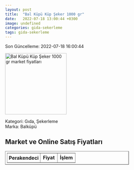 ```yaml
---
layout: post
title:  "Bal Küpü Küp Şeker 1000 gr"
date:   2022-07-18 13:00:44 +0300
image: undefined
categories: gida-sekerleme
tags: gida-sekerleme
---
```


Son Güncelleme: 2022-07-18 16:00:44

<img src="undefined" width="200" alt="Bal Küpü Küp Şeker 1000 gr market fiyatları" />

Kategori: Gıda, Şekerleme
<br />
Marka: Balküpü

<h2>Market ve Online Satış Fiyatları</h2>

<table border="1" style="padding: 5px;width:80%;">
  <tr>
    <td style="padding: 5px;"><strong>Perakendeci</strong></td>
    <td><strong>Fiyat</strong></td>
    <td><strong>İşlem</strong></td>
  </tr>
  
</table>
